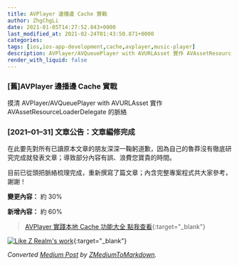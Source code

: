 ```yaml
---
title: AVPlayer 邊播邊 Cache 實戰
author: ZhgChgLi
date: 2021-01-05T14:27:52.843+0000
last_modified_at: 2021-02-24T01:43:50.871+0000
categories: 
tags: [ios,ios-app-development,cache,avplayer,music-player]
description: AVPlayer/AVQueuePlayer with AVURLAsset 實作 AVAssetResourceLoaderDelegate 達成邊播放音樂/影片邊緩存
render_with_liquid: false
---
```


### [舊\]AVPlayer 邊播邊 Cache 實戰

摸清 AVPlayer/AVQueuePlayer with AVURLAsset 實作 AVAssetResourceLoaderDelegate 的脈絡
### [2021–01–31\] 文章公告：文章編修完成

在此要先對所有已讀原本文章的朋友深深一鞠躬道歉，因為自己的魯莽沒有徹底研究完成就發表文章；導致部分內容有誤、浪費您寶貴的時間。

目前已從頭把脈絡梳理完成，重新撰寫了篇文章；內含完整專案程式共大家參考，謝謝！

**變更內容：** 約 30%

**新增內容：** 約 60%


> [AVPlayer 實踐本地 Cache 功能大全 點我查看](https://medium.com/zrealm-ios-dev/avplayer-%E5%AF%A6%E8%B8%90%E6%9C%AC%E5%9C%B0-cache-%E5%8A%9F%E8%83%BD%E5%A4%A7%E5%85%A8-6ce488898003){:target="_blank"} 





[![Like Z Realm's work](https://button.like.co/images/og/likebutton.png "Like Z Realm's work")](https://button.like.co/zhgchgli){:target="_blank"}




_Converted [Medium Post](https://blog.zhgchg.li/avplayer-%E9%82%8A%E6%92%AD%E9%82%8A-cache-%E5%AF%A6%E6%88%B0-ee47f8f1e2d2) by [ZMediumToMarkdown](https://github.com/ZhgChgLi/ZMediumToMarkdown)._
